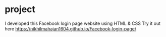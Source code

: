 # project
I developed this Facebook login page website using HTML &amp; CSS
Try it out here https://nikhilmahajan1604.github.io/Facebook-login-page/
